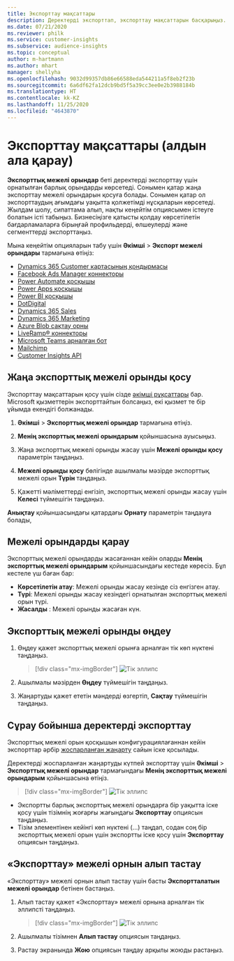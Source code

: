 ```yaml
---
title: Экспорттау мақсаттары
description: Деректерді экспорттап, экспорттау мақсаттарын басқарыңыз.
ms.date: 07/21/2020
ms.reviewer: philk
ms.service: customer-insights
ms.subservice: audience-insights
ms.topic: conceptual
author: m-hartmann
ms.author: mhart
manager: shellyha
ms.openlocfilehash: 9032d99357db86e66588eda544211a5f8eb2f23b
ms.sourcegitcommit: 6a6df62fa12dcb9bd5f5a39cc3ee0e2b3988184b
ms.translationtype: HT
ms.contentlocale: kk-KZ
ms.lasthandoff: 11/25/2020
ms.locfileid: "4643870"
---
```

# <a name="export-destinations-preview"></a>Экспорттау мақсаттары (алдын ала қарау)

**Экспорттық межелі орындар** беті деректерді экспорттау үшін орнатылған барлық орындарды көрсетеді. Сонымен қатар жаңа экспорттау межелі орындарын қосуға болады. Сонымен қатар ол экспорттаудың ағымдағы уақытта қолжетімді нұсқаларын көрсетеді. Жылдам шолу, сипаттама алып, нақты кеңейтім опциясымен істеуге болатын істі табыңыз. Бизнесіңізге қатысты қолдау көрсетілетін бағдарламаларға бірыңғай профильдерді, өлшеулерді және сегменттерді экспорттаңыз.

Мына кеңейтім опцияларын табу үшін **Әкімші** > **Экспорт межелі орындары** тармағына өтіңіз:

- [Dynamics 365 Customer картасының қондырмасы](customer-card-add-in.md)
- [Facebook Ads Manager коннекторы](export-facebook.md)
- [Power Automate қосқышы](export-power-automate.md)
- [Power Apps қосқышы](export-power-apps.md)
- [Power BI қосқышы](export-power-bi.md)
- [DotDigital](export-dotdigital.md)
- [Dynamics 365 Sales](export-dynamics365-sales.md)
- [Dynamics 365 Marketing](export-dynamics365-marketing.md)
- [Azure Blob сақтау орны](export-azure-blob-storage.md)
- [LiveRamp&reg; коннекторы](export-liveramp.md)
- [Microsoft Teams арналған бот](export-teams-bot.md)
- [Mailchimp](export-mailchimp.md)
- [Customer Insights API](apis.md)

## <a name="add-a-new-export-destination"></a>Жаңа экспорттық межелі орынды қосу

Экспорттау мақсаттарын қосу үшін сізде [әкімші рұқсаттары](permissions.md) бар. Microsoft қызметтерін экспорттайтын болсаңыз, екі қызмет те бір ұйымда екендігі болжанады.

1. **Әкімші** > **Экспорттық межелі орындар** тармағына өтіңіз.

1. **Менің экспорттық межелі орындарым** қойыншасына ауысыңыз.

1. Жаңа экспорттық межелі орынды жасау үшін **Межелі орынды қосу** параметрін таңдаңыз.

1. **Межелі орынды қосу** бөлігінде ашылмалы мәзірде экспорттық межелі орын **Түрін** таңдаңыз.

1. Қажетті мәліметтерді енгізіп, экспорттық межелі орынды жасау үшін **Келесі** түймешігін таңдаңыз.

**Анықтау** қойыншасындағы қатардағы **Орнату** параметрін таңдауға болады,

## <a name="view-export-destinations"></a>Межелі орындарды қарау

Экспорттық межелі орындарды жасағаннан кейін оларды **Менің экспорттық межелі орындарым** қойыншасындағы кестеде көресіз. Бұл кестеле үш баған бар:

- **Көрсетілетін атау**: Межелі орынды жасау кезінде сіз енгізген атау.
- **Түрі**: Межелі орынды жасау кезіндегі орнатылған экспорттық межелі орын түрі.
- **Жасалды** : Межелі орынды жасаған күн.

## <a name="edit-an-export-destination"></a>Экспорттық межелі орынды өңдеу

1. Өңдеу қажет экспорттық межелі орынға арналған тік көп нүктені таңдаңыз.

   > [!div class="mx-imgBorder"]
   > ![Тік эллипс](media/export-destinations-page-ellipsis.png "Тік эллипс")

1. Ашылмалы мәзірден **Өңдеу** түймешігін таңдаңыз.

1. Жаңартуды қажет ететін мәндерді өзгертіп, **Сақтау** түймешігін таңдаңыз.

## <a name="export-data-on-demand"></a>Сұрау бойынша деректерді экспорттау

Экспорттық межелі орын қосқышын конфигурациялағаннан кейін экспорттар әрбір [жоспарланған жаңарту](system.md#schedule-tab) сайын іске қосылады.

Деректерді жоспарланған жаңартуды күтпей экспорттау үшін **Әкімші** > **Экспорттық межелі орындар** тармағындағы **Менің экспорттық межелі орындарым** қойыншасына өтіңіз.

> [!div class="mx-imgBorder"]
> ![Тік эллипс](media/export-destinations-page-ellipsis.png "Тік эллипс")

- Экспортты барлық экспорттық межелі орындарға бір уақытта іске қосу үшін тізімнің жоғарғы жағындағы **Экспорттау** опциясын таңдаңыз.
- Тізім элементінен кейінгі көп нүктені (…) таңдап, содан соң бір экспорттық межелі орын үшін экспортты іске қосу үшін **Экспорттау** опциясын таңдаңыз.

## <a name="remove-an-export-destination"></a>«Экспорттау» межелі орнын алып тастау

«Экспорттау» межелі орнын алып тастау үшін басты **Экспортталатын межелі орындар** бетінен бастаңыз.

1. Алып тастау қажет «Экспорттау» межелі орнына арналған тік эллипсті таңдаңыз.

   > [!div class="mx-imgBorder"]
   > ![Тік эллипс](media/export-destinations-page-ellipsis.png "Тік эллипс")

2. Ашылмалы тізімнен **Алып тастау** опциясын таңдаңыз.

3. Растау экранында **Жою** опциясын таңдау арқылы жоюды растаңыз.
